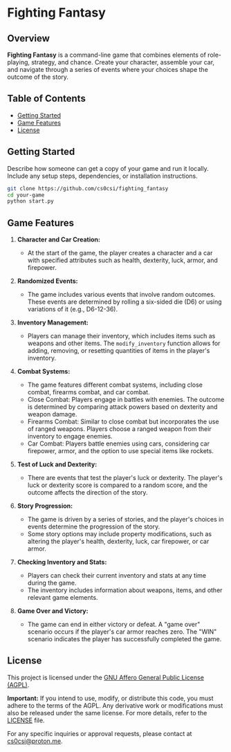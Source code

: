 # Fighting Fantasy

## Overview

**Fighting Fantasy** is a command-line game that combines elements of role-playing, strategy, and chance. Create your character, assemble your car, and navigate through a series of events where your choices shape the outcome of the story.


## Table of Contents

- [Getting Started](#getting-started)
- [Game Features](#game-features)
- [License](#license)

## Getting Started

Describe how someone can get a copy of your game and run it locally. Include any setup steps, dependencies, or installation instructions.

```bash
git clone https://github.com/cs0csi/fighting_fantasy
cd your-game
python start.py
```

## Game Features

1. **Character and Car Creation:**
   - At the start of the game, the player creates a character and a car with specified attributes such as health, dexterity, luck, armor, and firepower.

2. **Randomized Events:**
   - The game includes various events that involve random outcomes. These events are determined by rolling a six-sided die (D6) or using variations of it (e.g., D6-12-36).

3. **Inventory Management:**
   - Players can manage their inventory, which includes items such as weapons and other items. The `modify_inventory` function allows for adding, removing, or resetting quantities of items in the player's inventory.

4. **Combat Systems:**
   - The game features different combat systems, including close combat, firearms combat, and car combat.
   - Close Combat: Players engage in battles with enemies. The outcome is determined by comparing attack powers based on dexterity and weapon damage.
   - Firearms Combat: Similar to close combat but incorporates the use of ranged weapons. Players choose a ranged weapon from their inventory to engage enemies.
   - Car Combat: Players battle enemies using cars, considering car firepower, armor, and the option to use special items like rockets.

5. **Test of Luck and Dexterity:**
   - There are events that test the player's luck or dexterity. The player's luck or dexterity score is compared to a random score, and the outcome affects the direction of the story.

6. **Story Progression:**
   - The game is driven by a series of stories, and the player's choices in events determine the progression of the story.
   - Some story options may include property modifications, such as altering the player's health, dexterity, luck, car firepower, or car armor.

7. **Checking Inventory and Stats:**
   - Players can check their current inventory and stats at any time during the game.
   - The inventory includes information about weapons, items, and other relevant game elements.

8. **Game Over and Victory:**
   - The game can end in either victory or defeat. A "game over" scenario occurs if the player's car armor reaches zero. The "WIN" scenario indicates the player has successfully completed the game.

## License

This project is licensed under the [GNU Affero General Public License (AGPL)](LICENSE).

**Important:** If you intend to use, modify, or distribute this code, you must adhere to the terms of the AGPL. Any derivative work or modifications must also be released under the same license. For more details, refer to the [LICENSE](LICENSE) file.

For any specific inquiries or approval requests, please contact at cs0csi@proton.me.

